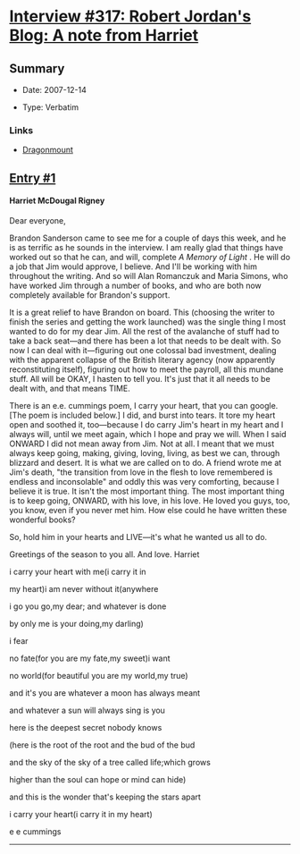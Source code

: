 # [Interview #317: Robert Jordan's Blog: A note from Harriet](https://www.theoryland.com/intvmain.php?i=317)

## Summary

- Date: 2007-12-14

- Type: Verbatim

### Links

- [Dragonmount](http://www.dragonmount.com/forums/blog/4/entry-388-a-note-from-harriet/)


## [Entry #1](./t-317/1)

#### Harriet McDougal Rigney

Dear everyone,

Brandon Sanderson came to see me for a couple of days this week, and he is as terrific as he sounds in the interview. I am really glad that things have worked out so that he can, and will, complete
*A Memory of Light*
. He will do a job that Jim would approve, I believe. And I'll be working with him throughout the writing. And so will Alan Romanczuk and Maria Simons, who have worked Jim through a number of books, and who are both now completely available for Brandon's support.

It is a great relief to have Brandon on board. This (choosing the writer to finish the series and getting the work launched) was the single thing I most wanted to do for my dear Jim. All the rest of the avalanche of stuff had to take a back seat—and there has been a lot that needs to be dealt with. So now I can deal with it—figuring out one colossal bad investment, dealing with the apparent collapse of the British literary agency (now apparently reconstituting itself), figuring out how to meet the payroll, all this mundane stuff. All will be OKAY, I hasten to tell you. It's just that it all needs to be dealt with, and that means TIME.

There is an e.e. cummings poem, I carry your heart, that you can google. [The poem is included below.] I did, and burst into tears. It tore my heart open and soothed it, too—because I do carry Jim's heart in my heart and I always will, until we meet again, which I hope and pray we will. When I said ONWARD I did not mean away from Jim. Not at all. I meant that we must always keep going, making, giving, loving, living, as best we can, through blizzard and desert. It is what we are called on to do. A friend wrote me at Jim's death, "the transition from love in the flesh to love remembered is endless and inconsolable" and oddly this was very comforting, because I believe it is true. It isn't the most important thing. The most important thing is to keep going, ONWARD, with his love, in his love. He loved you guys, too, you know, even if you never met him. How else could he have written these wonderful books?

So, hold him in your hearts and LIVE—it's what he wanted us all to do.

Greetings of the season to you all. And love. Harriet

i carry your heart with me(i carry it in
  
my heart)i am never without it(anywhere
  
i go you go,my dear; and whatever is done
  
by only me is your doing,my darling)
  
i fear
  
no fate(for you are my fate,my sweet)i want
  
no world(for beautiful you are my world,my true)
  
and it's you are whatever a moon has always meant
  
and whatever a sun will always sing is you

here is the deepest secret nobody knows
  
(here is the root of the root and the bud of the bud
  
and the sky of the sky of a tree called life;which grows
  
higher than the soul can hope or mind can hide)
  
and this is the wonder that's keeping the stars apart

i carry your heart(i carry it in my heart)

e e cummings


---

